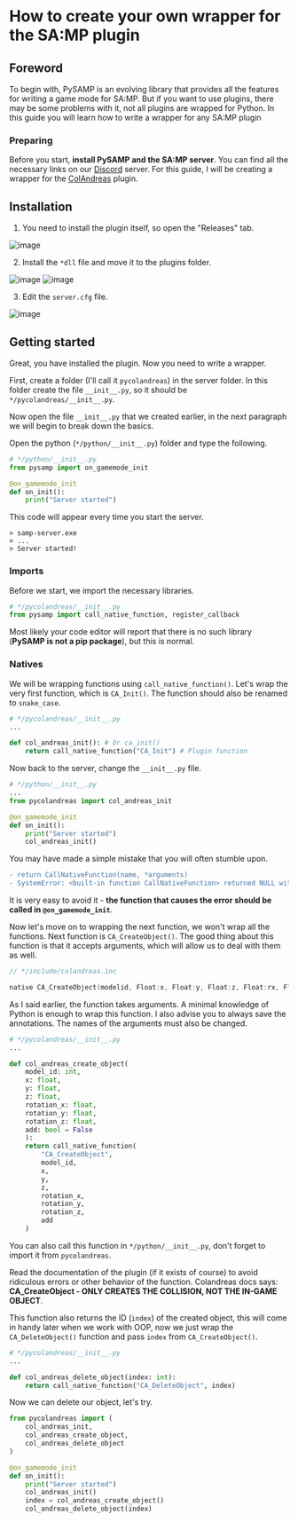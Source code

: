 # How to create your own wrapper for the SA:MP plugin

## Foreword

To begin with, PySAMP is an evolving library that provides all the features for writing a game mode for SA:MP. But if you want to use plugins, there may be some problems with it, not all plugins are wrapped for Python. In this guide you will learn how to write a wrapper for any SA:MP plugin

### Preparing

Before you start, **install PySAMP and the SA:MP server**. You can find all the necessary links on our [Discord](https://discord.gg/z7tZ3mN6T4) server. For this guide, I will be creating a wrapper for the [ColAndreas](https://github.com/Pottus/ColAndreas) plugin.

## Installation

1. You need to install the plugin itself, so open the "Releases" tab.

![image](https://i.postimg.cc/tJQhPdKg/image.png)

2. Install the `*dll` file and move it to the plugins folder.

![image](https://i.postimg.cc/J4RXLhmS/image.png)
![image](https://i.postimg.cc/4yfxrmt5/image.png)

3. Edit the `server.cfg` file.

![image](https://i.postimg.cc/28qD3QzW/image.png)

## Getting started

Great, you have installed the plugin. Now you need to write a wrapper.

First, create a folder (I'll call it `pycolandreas`) in the server folder. In this folder create the file `__init__.py`, so it should be `*/pycolandreas/__init__.py`.

Now open the file `__init__.py` that we created earlier, in the next paragraph we will begin to break down the basics.

Open the python (`*/python/__init__.py`) folder and type the following.

```python
# */python/__init__.py
from pysamp import on_gamemode_init

@on_gamemode_init
def on_init():
    print("Server started")
```

This code will appear every time you start the server.

```
> samp-server.exe
> ...
> Server started!
```

### Imports

Before we start, we import the necessary libraries.

```python
# */pycolandreas/__init__.py
from pysamp import call_native_function, register_callback
```

Most likely your code editor will report that there is no such library (**PySAMP is not a pip package**), but this is normal.

### Natives

We will be wrapping functions using `call_native_function()`. Let's wrap the very first function, which is `CA_Init()`. The function should also be renamed to `snake_case`.

```python
# */pycolandreas/__init__.py
...

def col_andreas_init(): # Or ca_init()
    return call_native_function("CA_Init") # Plugin function
```

Now back to the server, change the `__init__.py` file.

```python
# */python/__init__.py
...
from pycolandreas import col_andreas_init

@on_gamemode_init
def on_init():
    print("Server started")
    col_andreas_init()
```

You may have made a simple mistake that you will often stumble upon.

```diff
- return CallNativeFunction(name, *arguments)
- SystemError: <built-in function CallNativeFunction> returned NULL without setting an error
```

It is very easy to avoid it - **the function that causes the error should be called in `@on_gamemode_init`**.

Now let's move on to wrapping the next function, we won't wrap all the functions. Next function is `CA_CreateObject()`. The good thing about this function is that it accepts arguments, which will allow us to deal with them as well.

```c
// */include/colandreas.inc

native CA_CreateObject(modelid, Float:x, Float:y, Float:z, Float:rx, Float:ry, Float:rz, bool:add = false);
```

As I said earlier, the function takes arguments. A minimal knowledge of Python is enough to wrap this function. I also advise you to always save the annotations. The names of the arguments must also be changed.

```python
# */pycolandreas/__init__.py
...

def col_andreas_create_object(
    model_id: int,
    x: float,
    y: float,
    z: float,
    rotation_x: float,
    rotation_y: float,
    rotation_z: float,
    add: bool = False
    ):
    return call_native_function(
        "CA_CreateObject",
        model_id,
        x,
        y,
        z,
        rotation_x,
        rotation_y,
        rotation_z,
        add
    )

```

You can also call this function in `*/python/__init__.py`, don't forget to import it from `pycolandreas`.

Read the documentation of the plugin (if it exists of course) to avoid ridiculous errors or other behavior of the function. Colandreas docs says: **CA_CreateObject - ONLY CREATES THE COLLISION, NOT THE IN-GAME OBJECT**.

This function also returns the ID (`index`) of the created object, this will come in handy later when we work with OOP, now we just wrap the `CA_DeleteObject()` function and pass `index` from `CA_CreateObject()`.

```python
# */pycolandreas/__init__.py
...

def col_andreas_delete_object(index: int):
    return call_native_function("CA_DeleteObject", index)
```

Now we can delete our object, let's try.

```python
from pycolandreas import (
    col_andreas_init,
    col_andreas_create_object,
    col_andreas_delete_object
)

@on_gamemode_init
def on_init():
    print("Server started")
    col_andreas_init()
    index = col_andreas_create_object()
    col_andreas_delete_object(index)
```